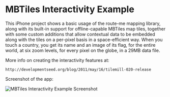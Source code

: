 # MBTiles Interactivity Example

This iPhone project shows a basic usage of the route-me mapping library, 
along with its built-in support for offline-capable MBTiles map tiles, 
together with some custom additions that allow contextual data to be 
embedded along with the tiles on a per-pixel basis in a space-efficient 
way. When you touch a country, you get its name and an image of its 
flag, for the entire world, at six zoom levels, for every pixel on the 
globe, in a 29MB data file. 

More info on creating the interactivity features at: 

    http://developmentseed.org/blog/2011/may/16/tilemill-020-release

Screenshot of the app: 

![MBTiles Interactivity Example Screenshot](https://github.com/incanus/MBTiles-Interactivity-Example/raw/master/screenshot.png)